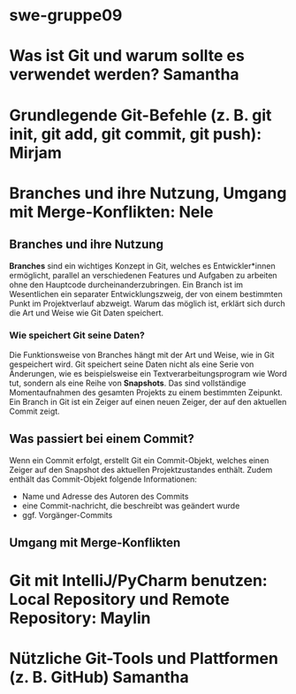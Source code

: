 # swe-gruppe09
# Was ist Git und warum sollte es verwendet werden? Samantha
# Grundlegende Git-Befehle (z. B. git init, git add, git commit, git push): Mirjam
# Branches und ihre Nutzung, Umgang mit Merge-Konflikten: Nele
## Branches und ihre Nutzung
**Branches** sind ein wichtiges Konzept in Git, welches es Entwickler*innen ermöglicht, parallel an verschiedenen Features und Aufgaben zu arbeiten ohne den Hauptcode durcheinanderzubringen. Ein Branch ist im Wesentlichen ein separater Entwicklungszweig, der von einem bestimmten Punkt im Projektverlauf abzweigt. Warum das möglich ist, erklärt sich durch die Art und Weise wie Git Daten speichert.
### Wie speichert Git seine Daten?
Die Funktionsweise von Branches hängt mit der Art und Weise, wie in Git gespeichert wird. Git speichert seine Daten nicht als eine Serie von Änderungen, wie es beispielsweise ein Textverarbeitungsprogram wie Word tut, sondern als eine Reihe von **Snapshots**. Das sind vollständige Momentaufnahmen des gesamten Projekts zu einem bestimmten Zeipunkt. Ein Branch in Git ist ein Zeiger auf einen neuen Zeiger, der auf den aktuellen Commit zeigt.
## Was passiert bei einem Commit?
Wenn ein Commit erfolgt, erstellt Git ein Commit-Objekt, welches einen Zeiger auf den Snapshot des aktuellen Projektzustandes enthält. Zudem enthält das Commit-Objekt folgende Informationen:
- Name und Adresse des Autoren des Commits
- eine Commit-nachricht, die beschreibt was geändert wurde
- ggf. Vorgänger-Commits


## Umgang mit Merge-Konflikten
# Git mit IntelliJ/PyCharm benutzen: Local Repository und Remote Repository: Maylin
# Nützliche Git-Tools und Plattformen (z. B. GitHub) Samantha
